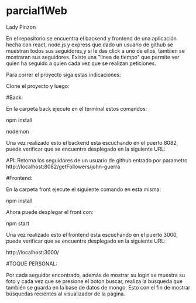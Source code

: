 # parcial1Web
Lady Pinzon

En el repositorio se encuentra el backend y frontend de una aplicación hecha con react, node.js y express que dado un usuario de github se muestran todos sus seguidores,y si le das click a uno de ellos, tambien se mostraran sus seguidores. Existe una "linea de tiempo" que permite ver quien ha seguido a quien cada vez que se realizan peticiones.

Para correr el proyecto siga estas indicaciones:

Clone el proyecto y luego:

#Back:

En la carpeta back ejecute en el terminal estos comandos:

npm install

nodemon

Una vez realizado esto el backend esta escuchando en el puerto 8082, puede verificar que se encuentre desplegado en la siguiente URL:

API: Retorna los seguidores de un usuario de github entrado por parametro
http://localhost:8082/getFollowers/john-guerra

#Frontend:

En la carpeta front ejecute el siguiente comando en esta misma:

npm install

Ahora puede desplegar el front con:

npm start

Una vez realizado esto el frontend esta escuchando en el puerto 3000, puede verificar que se encuentre desplegado en la siguiente URL:

http://localhost:3000/

#TOQUE PERSONAL:

Por cada seguidor encontrado, además de mostrar su login se muestra su foto y cada vez que se presione el boton buscar, realiza la busqueda que también se guarda en la base de datos de mongo. Esto con el fin de mostrar búsquedas recientes al visualizador de la página.

